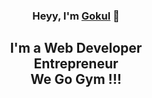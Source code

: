 
<h3 align="center">
Heyy, I'm <a href="" target="_blank" rel="noreferrer">Gokul</a> 👋
</h3>


<h2 align="center">
I'm a Web Developer <br>
Entrepreneur <br>
We Go Gym !!!
</h2> 

